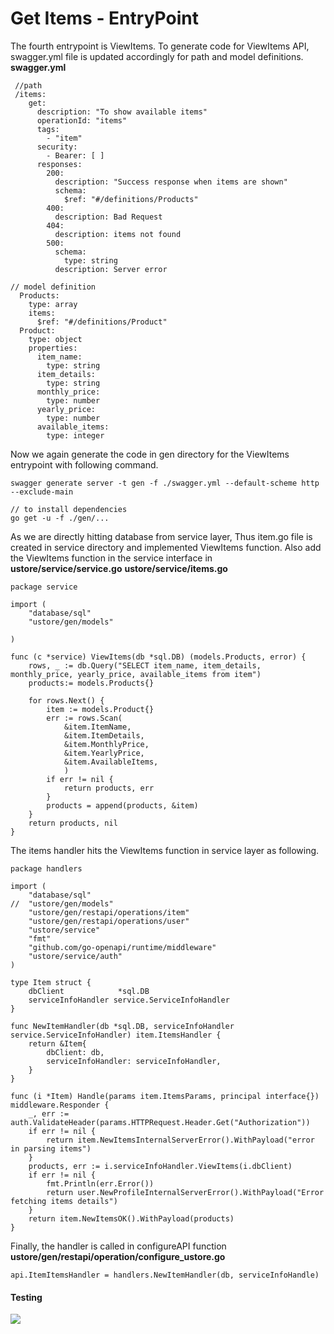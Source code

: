# Get Items - EntryPoint

The fourth entrypoint is ViewItems.
To generate code for ViewItems API, swagger.yml file is updated accordingly for path and model definitions.
<b>swagger.yml</b>
```
 //path
 /items:
    get:
      description: "To show available items"
      operationId: "items"
      tags:
        - "item"
      security:
        - Bearer: [ ]
      responses:
        200:
          description: "Success response when items are shown"
          schema:
            $ref: "#/definitions/Products"
        400:
          description: Bad Request
        404:
          description: items not found
        500:
          schema:
            type: string
          description: Server error
          
// model definition
  Products:
    type: array
    items:
      $ref: "#/definitions/Product"
  Product:
    type: object
    properties:
      item_name:
        type: string
      item_details:
        type: string
      monthly_price:
        type: number
      yearly_price:
        type: number
      available_items:
        type: integer
```

Now we again generate the code in gen directory for the ViewItems entrypoint with following command.
```
swagger generate server -t gen -f ./swagger.yml --default-scheme http --exclude-main

// to install dependencies
go get -u -f ./gen/...
```

As we are directly hitting database from service layer, Thus item.go file is created in service directory and implemented ViewItems function. Also add the ViewItems function in the service interface in <b>ustore/service/service.go</b>
<b>ustore/service/items.go</b>
```
package service

import (
	"database/sql"
	"ustore/gen/models"

)

func (c *service) ViewItems(db *sql.DB) (models.Products, error) {
	rows, _ := db.Query("SELECT item_name, item_details, monthly_price, yearly_price, available_items from item")
	products:= models.Products{}

	for rows.Next() {
		item := models.Product{}
		err := rows.Scan(
			&item.ItemName,
			&item.ItemDetails,
			&item.MonthlyPrice,
			&item.YearlyPrice,
			&item.AvailableItems,
			)
		if err != nil {
			return products, err
		}
		products = append(products, &item)
	}
	return products, nil
}
```

The items handler hits the ViewItems function in service layer as following.
```
package handlers

import (
	"database/sql"
//	"ustore/gen/models"
	"ustore/gen/restapi/operations/item"
	"ustore/gen/restapi/operations/user"
	"ustore/service"
	"fmt"
	"github.com/go-openapi/runtime/middleware"
	"ustore/service/auth"
)

type Item struct {
	dbClient            *sql.DB
	serviceInfoHandler service.ServiceInfoHandler
}

func NewItemHandler(db *sql.DB, serviceInfoHandler service.ServiceInfoHandler) item.ItemsHandler {
	return &Item{
		dbClient: db,
		serviceInfoHandler: serviceInfoHandler,
	}
}

func (i *Item) Handle(params item.ItemsParams, principal interface{}) middleware.Responder {
	_, err := auth.ValidateHeader(params.HTTPRequest.Header.Get("Authorization"))
	if err != nil {
		return item.NewItemsInternalServerError().WithPayload("error in parsing items")
	}
	products, err := i.serviceInfoHandler.ViewItems(i.dbClient)
	if err != nil {
		fmt.Println(err.Error())
		return user.NewProfileInternalServerError().WithPayload("Error fetching items details")
	}
	return item.NewItemsOK().WithPayload(products)
}
```
Finally, the handler is called in configureAPI function <b>ustore/gen/restapi/operation/configure_ustore.go</b>
```
api.ItemItemsHandler = handlers.NewItemHandler(db, serviceInfoHandle)
```

#### Testing

![](https://i.imgur.com/6ANVilB.png)




